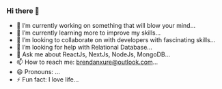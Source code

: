 ### Hi there 👋


- 🔭 I’m currently working on something that will blow your mind...
- 🌱 I’m currently learning more to improve my skills...
- 👯 I’m looking to collaborate on with developers with fascinating skills...
- 🤔 I’m looking for help with Relational Database...
- 💬 Ask me about ReactJs, NextJs, NodeJs, MongoDB...
- 📫 How to reach me: brendanxure@outlook.com...
- 😄 Pronouns: ...
- ⚡ Fun fact: I love life...
